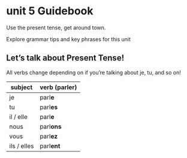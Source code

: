 # unit 5 Guidebook

Use the present tense, get around town.

Explore grammar tips and key phrases for this unit

## Let’s talk about Present Tense!

All verbs change depending on if you’re talking about je, tu, and so on!

| subject | verb (parler) |
| ------- | ------------- |
| je | parl**e** |
| tu | parl**es** |
| il / elle | parl**e** |
| nous | parl**ons** |
| vous | parl**ez** |
| ils / elles | parl**ent** |

